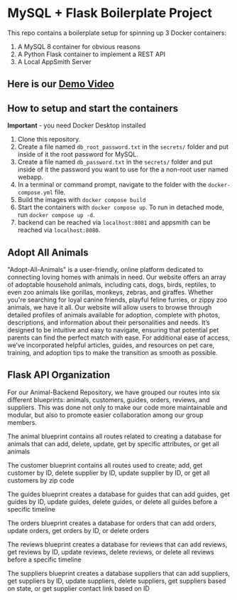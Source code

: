 # MySQL + Flask Boilerplate Project

This repo contains a boilerplate setup for spinning up 3 Docker containers:

1. A MySQL 8 container for obvious reasons
1. A Python Flask container to implement a REST API
1. A Local AppSmith Server

## Here is our [Demo Video](https://drive.google.com/file/d/1UdXiiqkSTWvF9bIdLADi3xUgAaP9flnR/view?usp=sharing)

## How to setup and start the containers

**Important** - you need Docker Desktop installed

1. Clone this repository.
1. Create a file named `db_root_password.txt` in the `secrets/` folder and put inside of it the root password for MySQL.
1. Create a file named `db_password.txt` in the `secrets/` folder and put inside of it the password you want to use for the a non-root user named webapp.
1. In a terminal or command prompt, navigate to the folder with the `docker-compose.yml` file.
1. Build the images with `docker compose build`
1. Start the containers with `docker compose up`. To run in detached mode, run `docker compose up -d`.
1. backend can be reached via `localhost:8081` and appsmith can be reached via `localhost:8080`.

## Adopt All Animals

"Adopt-All-Animals" is a user-friendly, online platform dedicated to connecting loving homes with animals in need. Our website offers an array of adoptable household animals, including cats, dogs, birds, reptiles, to even zoo animals like gorillas, monkeys, zebras, and giraffes. Whether you're searching for loyal canine friends, playful feline furries, or zippy zoo animals, we have it all. Our website will allow users to browse through detailed profiles of animals available for adoption, complete with photos, descriptions, and information about their personalities and needs. It’s designed to be intuitive and easy to navigate, ensuring that potential pet parents can find the perfect match with ease. For additional ease of access, we’ve incorporated helpful articles, guides, and resources on pet care, training, and adoption tips to make the transition as smooth as possible.

## Flask API Organization

For our Animal-Backend Repository, we have grouped our routes into six different blueprints: animals, customers, guides, orders, reviews, and suppliers. This was done not only to make our code more maintainable and modular, but also to promote easier collaboration among our group members.

The animal blueprint contains all routes related to creating a database for animals that can add, delete, update, get by specific attributes, or get all animals

The customer blueprint contains all routes used to create, add, get customer by ID, delete supplier by ID, update supplier by ID, or get all customers by zip code

The guides blueprint creates a database for guides that can add guides, get guides by ID, update guides, delete guides, or delete all guides before a specific timeline

The orders blueprint creates a database for orders that can add orders, update orders, get orders by ID, or delete orders

The reviews blueprint creates a database for reviews that can add reviews, get reviews by ID, update reviews, delete reviews, or delete all reviews before a specific timeline

The suppliers blueprint creates a database suppliers that can add suppliers, get suppliers by ID, update suppliers, delete suppliers, get suppliers based on state, or get supplier contact link based on ID
